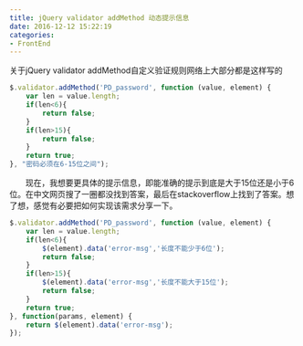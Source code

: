 ```yaml
---
title: jQuery validator addMethod 动态提示信息
date: 2016-12-12 15:22:19
categories:
- FrontEnd
---
```

关于jQuery validator addMethod自定义验证规则网络上大部分都是这样写的
```javascript
$.validator.addMethod('PD_password', function (value, element) {
    var len = value.length;
    if(len<6){
        return false;
    }
    if(len>15){
        return false;
    }
    return true;
}, "密码必须在6-15位之间");
```
&emsp;&emsp;现在，我想要更具体的提示信息，即能准确的提示到底是大于15位还是小于6位。在中文网页搜了一圈都没找到答案，最后在stackoverflow上找到了答案。想了想，感觉有必要把如何实现该需求分享一下。
```javascript
$.validator.addMethod('PD_password', function (value, element) {
    var len = value.length;
    if(len<6){
        $(element).data('error-msg','长度不能少于6位');
        return false;
    }
    if(len>15){
        $(element).data('error-msg','长度不能大于15位');
        return false;
    }
    return true;
}, function(params, element) {
    return $(element).data('error-msg');
});
```
